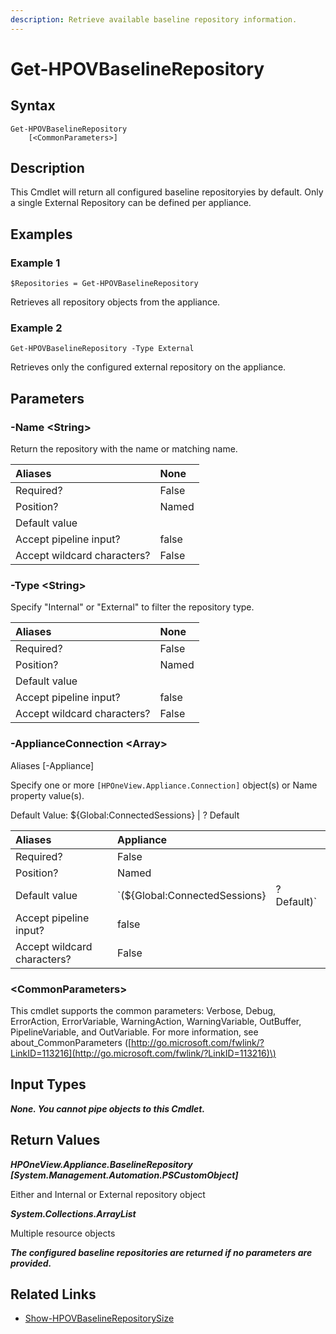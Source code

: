 ```yaml
---
description: Retrieve available baseline repository information.
---
```


# Get-HPOVBaselineRepository

## Syntax

```text
Get-HPOVBaselineRepository
    [<CommonParameters>]
```

## Description

This Cmdlet will return all configured baseline repositoryies by default. Only a single External Repository can be defined per appliance.

## Examples

### Example 1

```text
$Repositories = Get-HPOVBaselineRepository
```

Retrieves all repository objects from the appliance.

### Example 2

```text
Get-HPOVBaselineRepository -Type External
```

Retrieves only the configured external repository on the appliance.

## Parameters

### -Name &lt;String&gt;

Return the repository with the name or matching name.

| Aliases | None |
| :--- | :--- |
| Required? | False |
| Position? | Named |
| Default value |  |
| Accept pipeline input? | false |
| Accept wildcard characters? | False |

### -Type &lt;String&gt;

Specify "Internal" or "External" to filter the repository type.

| Aliases | None |
| :--- | :--- |
| Required? | False |
| Position? | Named |
| Default value |  |
| Accept pipeline input? | false |
| Accept wildcard characters? | False |

### -ApplianceConnection &lt;Array&gt;

Aliases \[-Appliance\]

Specify one or more `[HPOneView.Appliance.Connection]` object\(s\) or Name property value\(s\).

Default Value: ${Global:ConnectedSessions} \| ? Default

| Aliases | Appliance |  |
| :--- | :--- | :--- |
| Required? | False |  |
| Position? | Named |  |
| Default value | \`\(${Global:ConnectedSessions} | ? Default\)\` |
| Accept pipeline input? | false |  |
| Accept wildcard characters? | False |  |

### &lt;CommonParameters&gt;

This cmdlet supports the common parameters: Verbose, Debug, ErrorAction, ErrorVariable, WarningAction, WarningVariable, OutBuffer, PipelineVariable, and OutVariable. For more information, see about\_CommonParameters \([http://go.microsoft.com/fwlink/?LinkID=113216](http://go.microsoft.com/fwlink/?LinkID=113216)\)

## Input Types

_**None. You cannot pipe objects to this Cmdlet.**_

## Return Values

_**HPOneView.Appliance.BaselineRepository \[System.Management.Automation.PSCustomObject\]**_

Either and Internal or External repository object

_**System.Collections.ArrayList**_ 

Multiple resource objects

_**The configured baseline repositories are returned if no parameters are provided.**_

## Related Links

* [Show-HPOVBaselineRepositorySize](show-hpovbaselinerepositorysize.md)

